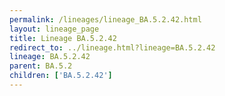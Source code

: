 ```yaml
---
permalink: /lineages/lineage_BA.5.2.42.html
layout: lineage_page
title: Lineage BA.5.2.42
redirect_to: ../lineage.html?lineage=BA.5.2.42
lineage: BA.5.2.42
parent: BA.5.2
children: ['BA.5.2.42']
---
```


